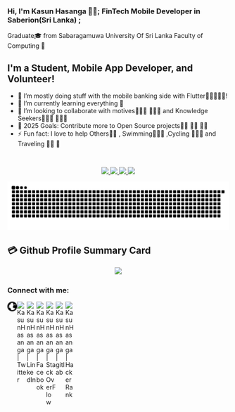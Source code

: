 ### Hi, I'm Kasun Hasanga 🧑‍💻; FinTech Mobile Developer in Saberion(Sri Lanka) ;
Graduate🎓 from Sabaragamuwa University Of Sri Lanka Faculty of Computing 👋

## I'm a Student, Mobile App Developer, and Volunteer!
- 🔭 I’m mostly doing stuff with the mobile banking side with Flutter🙋🏻‍♂️🤞🏻!
- 🌱 I’m currently learning everything  🤣
- 👯 I’m looking to collaborate with motives👨🏻‍🚀 👩🏻‍🚀 and Knowledge Seekers🧑🏻‍🔬 👨🏻‍🔬
- 🥅 2025 Goals: Contribute more to Open Source projects👬🏻 👭🏻 👫🏻
- ⚡ Fun fact: I love to help Others👫🏻 , Swimming🤽🏻‍♂️ ,Cycling 🚵🏻‍♂️ and Traveling  🧗🏻 🤩
</br>

<p align="center">
  <a href="https://github.com/kasunHasanga">
    <img src="https://badges.pufler.dev/visits/kasunHasanga/kasunHasanga">
  </a>
  <a href="https://github.com/kasunHasanga">
    <img src="https://badges.pufler.dev/years/kasunHasanga?logo=GitHub&style=plastic&a=0">
  </a>
  <a href="https://github.com/kasunHasanga">
    <img src="https://badges.pufler.dev/repos/kasunHasanga?logo=GitHub&style=plastic&a=0">
  </a>
  <a href="https://github.com/kasunHasanga">
    <img src="https://badges.pufler.dev/commits/monthly/kasunHasanga?logo=GitHub&style=plastic&a=0">
  </a>

![github contribution grid snake animation](https://raw.githubusercontent.com/KasunHasanga/KasunHasanga/output/github-contribution-grid-snake.svg)

## 💳 Github Profile Summary Card
<p align="center">
  <img src="https://github-profile-summary-cards.vercel.app/api/cards/profile-details?username=KasunHasanga&theme=vue"/>
</p>


### Connect with me:

[<img align="left" alt="KasunHasanga" width="22px" src="https://raw.githubusercontent.com/iconic/open-iconic/master/svg/globe.svg" />][website]
[<img align="left" alt="KasunHasanga | Twitter" width="22px" src="https://cdn.jsdelivr.net/npm/simple-icons@v3/icons/twitter.svg" />][twitter]
[<img align="left" alt="KasunHasanga | LinkedIn" width="22px" src="https://cdn.jsdelivr.net/npm/simple-icons@v3/icons/linkedin.svg" />][linkedin]
[<img align="left" alt="KasunHasanga | Facebook" width="22px" src="https://cdn.jsdelivr.net/npm/simple-icons@3.4.1/icons/facebook.svg" />][Facebook]
[<img align="left" alt="KasunHasanga | StackOverFlow" width="22px" src="https://cdn.jsdelivr.net/npm/simple-icons@3.4.1/icons/stackoverflow.svg" />][StackOverFlow]
[<img align="left" alt="KasunHasanga | gitlab" width="22px" src="https://cdn.jsdelivr.net/npm/simple-icons@3.4.1/icons/gitlab.svg" />][gitlab]
[<img align="left" alt="KasunHasanga | HackerRank" width="22px" src="https://cdn.jsdelivr.net/npm/simple-icons@3.13.0/icons/hackerrank.svg" />][HackerRank]

[website]: https://kasunhasanga.wordpress.com
[twitter]: https://twitter.com/Kasun_hasanga
[linkedin]: https://www.linkedin.com/in/kasun-hasanga/
[Facebook]: https://www.facebook.com/kasun.hasanga.1
[StackOverFlow]: https://stackoverflow.com/users/11168442/kasun-hasanga
[gitlab]: https://gitlab.com/kasun_hasanga
[HackerRank]: https://www.hackerrank.com/kasunhasanga96
<!-- [Coursera]: https://www.coursera.org/user/20e13501939c05147192ff623f980713 -->
